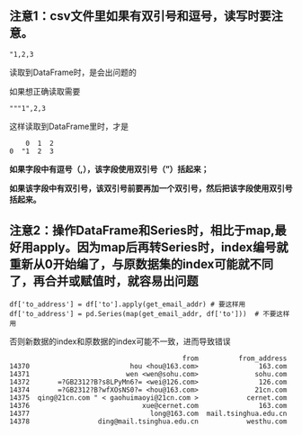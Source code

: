 ## 注意1：csv文件里如果有双引号和逗号，读写时要注意。

```
"1,2,3
```

读取到DataFrame时，是会出问题的

如果想正确读取需要

```
"""1",2,3
```

这样读取到DataFrame里时，才是

```
    0  1  2
0  "1  2  3
```

**如果字段中有逗号（,），该字段使用双引号（”）括起来；**

**如果该字段中有双引号，该双引号前要再加一个双引号，然后把该字段使用双引号括起来。**

## 注意2：操作DataFrame和Series时，相比于map,最好用apply。因为map后再转Series时，index编号就重新从0开始编了，与原数据集的index可能就不同了，再合并或赋值时，就容易出问题

```
df['to_address'] = df['to'].apply(get_email_addr) # 要这样用
df['to_address'] = pd.Series(map(get_email_addr, df['to']))  # 不要这样用
```

否则新数据的index和原数据的index可能不一致，进而导致错误

```
                                           from          from_address
14370                         hou <hou@163.com>               163.com
14371                        wen <wen@sohu.com>              sohu.com
14372       =?GB2312?B?s8LPyMn6?= <wei@126.com>               126.com
14374       =?GB2312?B?wfXOsNS0?= <hou@163.com>              21cn.com
14375  qing@21cn.com " < gaohuimaoyi@21cn.com >            cernet.com
14376                            xue@cernet.com               163.com
14377                              long@163.com  mail.tsinghua.edu.cn
14378                 ding@mail.tsinghua.edu.cn            westhu.com
```

